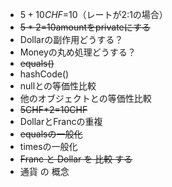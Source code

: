 - $5+10CHF=$10（レートが2:1の場合）
- ~~$5*2=$10amountをprivateにする~~
- Dollarの副作用どうする？
- Moneyの丸め処理どうする？
- ~~equals()~~
- hashCode()
- nullとの等価性比較
- 他のオブジェクトとの等価性比較
- ~~5CHF*2=10CHF~~
- DollarとFrancの重複
- ~~equalsの一般化~~
- timesの一般化
- ~~Franc と Dollar を 比較 する~~
- 通貨 の 概念
